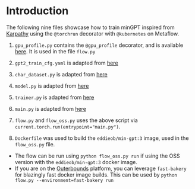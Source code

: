 # Introduction

The following nine files showcase how to train minGPT inspired from [Karpathy](https://github.com/karpathy/minGPT) using the `@torchrun` decorator with `@kubernetes` on Metaflow.

1. `gpu_profile.py` contains the `@gpu_profile` decorator, and is available [here](https://github.com/outerbounds/metaflow-gpu-profile). It is used in the file `flow.py`

2. `gpt2_train_cfg.yaml` is adapted from [here](https://github.com/pytorch/examples/blob/main/distributed/minGPT-ddp/mingpt/gpt2_train_cfg.yaml)

3. `char_dataset.py` is adapted from [here](https://github.com/pytorch/examples/blob/main/distributed/minGPT-ddp/mingpt/char_dataset.py)

4. `model.py` is adapted from [here](https://github.com/pytorch/examples/blob/main/distributed/minGPT-ddp/mingpt/model.py)

5. `trainer.py` is adapted from [here](https://github.com/pytorch/examples/blob/main/distributed/minGPT-ddp/mingpt/trainer.py)

6. `main.py` is adapted from [here](https://github.com/pytorch/examples/blob/main/distributed/minGPT-ddp/mingpt/main.py)

7. `flow.py` and `flow_oss.py` uses the above script via `current.torch.run(entrypoint="main.py")`.

8. `Dockerfile` was used to build the `eddieob/min-gpt:3` image, used in the `flow_oss.py` file.

- The flow can be run using `python flow_oss.py run` if using the OSS version with the `eddieob/min-gpt:3` docker image.
- If you are on the [Outerbounds](https://outerbounds.com/) platform, you can leverage `fast-bakery` for blazingly fast docker image builds. This can be used by `python flow.py --environment=fast-bakery run`
